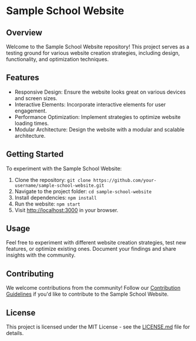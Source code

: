 # Sample School Website

## Overview

Welcome to the Sample School Website repository! This project serves as a testing ground for various website creation strategies, including design, functionality, and optimization techniques.

## Features

- Responsive Design: Ensure the website looks great on various devices and screen sizes.
- Interactive Elements: Incorporate interactive elements for user engagement.
- Performance Optimization: Implement strategies to optimize website loading times.
- Modular Architecture: Design the website with a modular and scalable architecture.

## Getting Started

To experiment with the Sample School Website:

1. Clone the repository: `git clone https://github.com/your-username/sample-school-website.git`
2. Navigate to the project folder: `cd sample-school-website`
3. Install dependencies: `npm install`
4. Run the website: `npm start`
5. Visit [http://localhost:3000](http://localhost:3000) in your browser.

## Usage

Feel free to experiment with different website creation strategies, test new features, or optimize existing ones. Document your findings and share insights with the community.

## Contributing

We welcome contributions from the community! Follow our [Contribution Guidelines](CONTRIBUTING.md) if you'd like to contribute to the Sample School Website.

## License

This project is licensed under the MIT License - see the [LICENSE.md](LICENSE.md) file for details.

